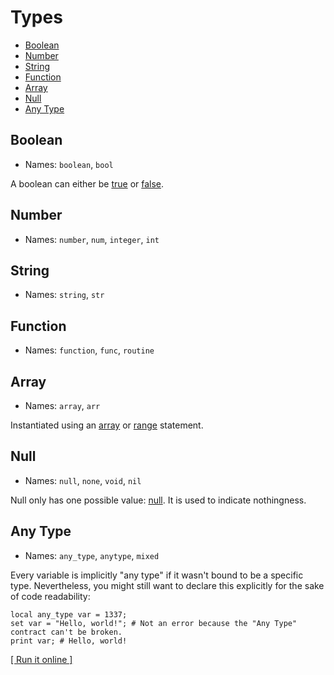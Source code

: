 # Types

- [Boolean](#boolean)
- [Number](#number)
- [String](#string)
- [Function](#function)
- [Array](#array)
- [Null](#null)
- [Any Type](#any-type)

## Boolean

- Names: `boolean`, `bool`

A boolean can either be [true](constants/true) or [false](constants/false).

## Number

- Names: `number`, `num`, `integer`, `int`

## String

- Names: `string`, `str`

## Function

- Names: `function`, `func`, `routine`

## Array

- Names: `array`, `arr`

Instantiated using an [array](statements/array) or [range](statements/range) statement. 

## Null

- Names: `null`, `none`, `void`, `nil`

Null only has one possible value: [null](constants/null). It is used to indicate nothingness.

## Any Type

- Names: `any_type`, `anytype`, `mixed`

Every variable is implicitly "any type" if it wasn't bound to be a specific type. Nevertheless, you might still want to declare this explicitly for the sake of code readability:

    local any_type var = 1337;
    set var = "Hello, world!"; # Not an error because the "Any Type" contract can't be broken.
    print var; # Hello, world!

[[ Run it online ]](https://utopia.sh/?code=local+any_type+var+%3D+1337%3B%0D%set+var+%3D+%22Hello%2C+world%21%22%3B+%23+Not+an+error+because+the+%22Any+Type%22+contract+can%27t+be+broken.%0D%0Aprint+var%3B+%23+Hello%2C+world%21)
